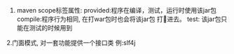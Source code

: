 1. maven scope标签属性:
provided:程序在编译，测试，运行时使用该jar包
compile:程序行为相同, 在打war包时也会将该jar包
打🥇进去。
test: 该jar包只能在测试的时候用到

2.门面模式, 对一套功能提供一个接口类
例:slf4j